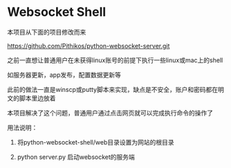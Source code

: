 Websocket Shell
=======================


本项目从下面的项目修改而来


https://github.com/Pithikos/python-websocket-server.git


之前一直想让普通用户在未获得linux账号的前提下执行一些linux或mac上的shell


如服务器更新，app发布，配置数据更新等


此前的做法一直是winscp或putty脚本来实现，缺点是不安全，账户和密码都在明文的脚本里边放着



本项目解决了这个问题，普通用户通过点击网页就可以完成执行命令的操作了


用法说明：
1. 	将python-websocket-shell/web目录设置为网站的根目录


2.	python server.py 启动websocket的服务端

